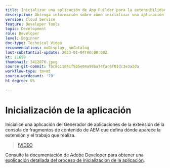 ```yaml
---
title: Inicializar una aplicación de App Builder para la extensibilidad de la consola de fragmentos de contenido
description: Obtenga información sobre cómo inicializar una aplicación del Generador de aplicaciones de la extensión de la consola de fragmentos de contenido AEM que defina dónde aparece la extensión y el trabajo que realiza.
version: Cloud Service
feature: Developer Tools
topic: Development
role: Developer
level: Beginner
doc-type: Technical Video
recommendations: noDisplay, noCatalog
last-substantial-update: 2023-01-04T00:00:00Z
kt: 11659
thumbnail: 3412876.jpeg
source-git-commit: fbc8c11841f5b5e04a99ba74fac6f01dc3e3a2da
workflow-type: tm+mt
source-wordcount: '79'
ht-degree: 0%

---
```



# Inicialización de la aplicación

Inicialice una aplicación del Generador de aplicaciones de la extensión de la consola de fragmentos de contenido de AEM que defina dónde aparece la extensión y el trabajo que realiza.

>[!VIDEO](https://video.tv.adobe.com/v/3412876/?quality=12&learn=on)

Consulte la documentación de Adobe Developer para obtener una [explicación detallada del proceso de inicialización de la aplicación](https://developer.adobe.com/uix/docs/services/aem-cf-console-admin/code-generation/#launch-code-generation-during-project-initialization).
